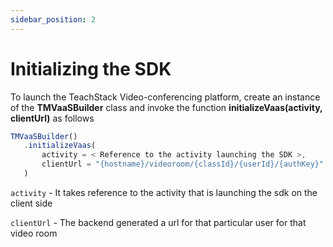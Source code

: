 ```yaml
---
sidebar_position: 2
---
```


# Initializing the SDK

To launch the TeachStack Video-conferencing platform, create an instance of the **TMVaaSBuilder** class and invoke the function **initializeVaas(activity, clientUrl)** as follows

```js
TMVaaSBuilder()
   .initializeVaas(
       activity = < Reference to the activity launching the SDK >,
       clientUrl = "{hostname}/videoroom/{classId}/{userId}/{authKey}"
   )
```

`activity` - It takes reference to the activity that is launching the sdk on the client side

`clientUrl` - The backend generated a url for that particular user for that video room
